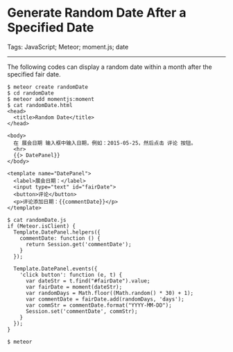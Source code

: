 # Generate Random Date After a Specified Date
Tags: JavaScript; Meteor; moment.js; date

------

The following codes can display a random date within a month after the specified fair date.

    $ meteor create randomDate
    $ cd randomDate
    $ meteor add momentjs:moment
    $ cat randomDate.html
    <head>
      <title>Random Date</title>
    </head>

    <body>
      在 展会日期 输入框中输入日期，例如：2015-05-25，然后点击 评论 按钮。
      <hr>
      {{> DatePanel}}
    </body>

    <template name="DatePanel">
      <label>展会日期：</label>
      <input type="text" id="fairDate">
      <button>评论</button>
      <p>评论添加日期：{{commentDate}}</p>
    </template>

    $ cat randomDate.js
    if (Meteor.isClient) {
      Template.DatePanel.helpers({
        commentDate: function () {
          return Session.get('commentDate');
        }
      });

      Template.DatePanel.events({
        'click button': function (e, t) {
          var dateStr = t.find("#fairDate").value;
          var fairDate = moment(dateStr);
          var randomDays = Math.floor((Math.random() * 30) + 1);
          var commentDate = fairDate.add(randomDays, 'days');
          var commStr = commentDate.format("YYYY-MM-DD");
          Session.set('commentDate', commStr);
        }
      });
    }

    $ meteor

